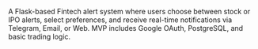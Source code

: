 A Flask-based Fintech alert system where users choose between stock or IPO alerts, select preferences, and receive real-time notifications via Telegram, Email, or Web. MVP includes Google OAuth, PostgreSQL, and basic trading logic.